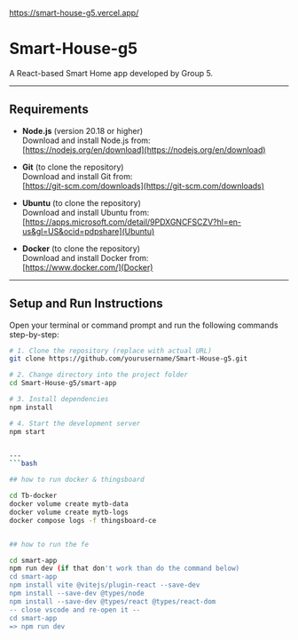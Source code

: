 https://smart-house-g5.vercel.app/
# Smart-House-g5

A React-based Smart Home app developed by Group 5.

---

## Requirements

- **Node.js** (version 20.18 or higher)  
  Download and install Node.js from:  
  [https://nodejs.org/en/download](https://nodejs.org/en/download)

- **Git** (to clone the repository)  
  Download and install Git from:  
  [https://git-scm.com/downloads](https://git-scm.com/downloads)

- **Ubuntu** (to clone the repository)  
  Download and install Ubuntu from:  
  [https://apps.microsoft.com/detail/9PDXGNCFSCZV?hl=en-us&gl=US&ocid=pdpshare](Ubuntu)

- **Docker** (to clone the repository)  
  Download and install Docker from:  
  [https://www.docker.com/](Docker)
---

## Setup and Run Instructions

Open your terminal or command prompt and run the following commands step-by-step:

```bash
# 1. Clone the repository (replace with actual URL)
git clone https://github.com/yourusername/Smart-House-g5.git

# 2. Change directory into the project folder
cd Smart-House-g5/smart-app

# 3. Install dependencies
npm install

# 4. Start the development server
npm start


---
```bash

## how to run docker & thingsboard

cd Tb-docker
docker volume create mytb-data
docker volume create mytb-logs
docker compose logs -f thingsboard-ce


## how to run the fe

cd smart-app
npm run dev (if that don't work than do the command below)
cd smart-app
npm install vite @vitejs/plugin-react --save-dev
npm install --save-dev @types/node
npm install --save-dev @types/react @types/react-dom
-- close vscode and re-open it --
cd smart-app
=> npm run dev
